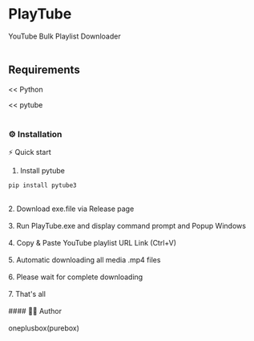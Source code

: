 # PlayTube

YouTube Bulk Playlist Downloader
<br>
<br>
## Requirements

<< Python

<< pytube
<br>
<br>
### ⚙️ Installation

⚡  Quick start

1. Install pytube

```
pip install pytube3
```
<br>
2. Download exe.file via Release page
<br>
<br>
3. Run PlayTube.exe and display command prompt and Popup Windows 
<br>
<br>
4. Copy & Paste YouTube playlist URL Link (Ctrl+V)
<br>
<br>
5. Automatic downloading all media .mp4 files
<br>
<br>
6. Please wait for complete downloading
<br>
<br>
7. That's all
<br>
<br>
####  👨‍💻 Author
<br>
<br>
  oneplusbox(purebox)
<br>
<br>



  

